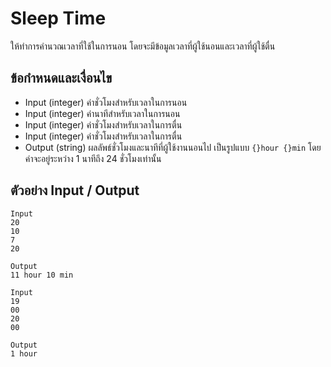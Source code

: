 # Sleep Time
ให้ทำการคำนวณเวลาที่ใช้ในการนอน โดยจะมีข้อมูลเวลาที่ผู้ใช้นอนและเวลาที่ผู้ใช้ตื่น

## ข้อกำหนดและเงื่อนไข
- Input (integer) ค่าชั่วโมงสำหรับเวลาในการนอน
- Input (integer) ค่านาทีสำหรับเวลาในการนอน
- Input (integer) ค่าชั่วโมงสำหรับเวลาในการตื่น
- Input (integer) ค่าชั่วโมงสำหรับเวลาในการตื่น
- Output (string) ผลลัพธ์ชั่วโมงและนาทีที่ผู้ใช้งานนอนไป เป็นรูปแบบ `{}hour {}min` โดยค่าจะอยู่ระหว่าง 1 นาทีถึง 24 ชั่วโมงเท่านั้น

## ตัวอย่าง Input / Output

```text
Input
20
10
7
20

Output
11 hour 10 min
```

```text
Input
19
00
20
00

Output
1 hour
```
